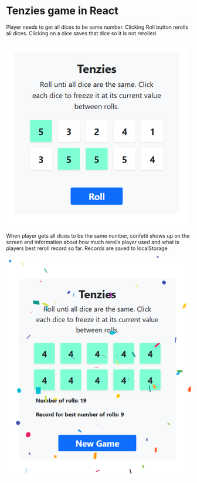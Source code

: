 # Tenzies game in React

Player needs to get all dices to be same number. Clicking Roll button rerolls all dices. Clicking on a dice saves that dice so it is not rerolled. 

![Alt text](/public/tenzies2.png?raw=true "Todo App Screenshot")

When player gets all dices to be the same number, confetti shows up on the screen and information about how much rerolls player used and what is players best reroll record so far. Records are saved to localStorage

![Alt text](/public/tenzies1.png?raw=true "Todo App Screenshot")
